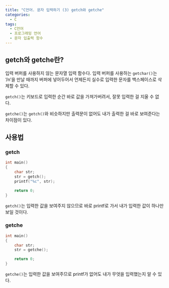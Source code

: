 ```yaml
---
title: "C언어. 문자 입력하기 (3) getch와 getche"
categories:
  - C
tags:
  - C언어
  - 프로그래밍 언어
  - 문자 입출력 함수
---
```


##  getch와 getche란?

입력 버퍼를 사용하지 않는 문자열 입력 함수다. 입력 버퍼를 사용하는 `getchar()`는 ‘/n’을 만날 때까지 버퍼에 넣어두어서 언제든지 실수로 입력한 문자를 백스페이스로 삭제할 수 있다.

`getch()`는 키보드로 입력한 순간 바로 값을 가져가버려서, 잘못 입력한 걸 지울 수 없다.

`getche()`는 `getch()`와 비슷하지만 출력문이 없어도 내가 출력한 걸 바로 보여준다는 차이점이 있다.

## 사용법

### getch

```c
int main()
{
	char str;
	str = getch();
	printf("%c", str);

	return 0;
}
```

`getch()`는 입력한 값을 보여주지 않으므로 바로 printf로 가서 내가 입력한 값이 하나만 보일 것이다.

### getche

```c
int main()
{
	char str;
	str = getche();

	return 0;
}
```

`getche()`는 입력한 값을 보여주므로 printf가 없어도 내가 무엇을 입력했는지 알 수 있다.